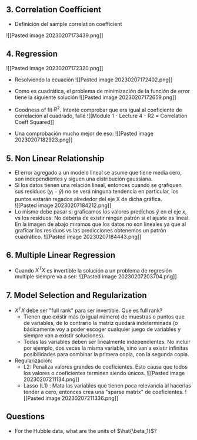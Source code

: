 



## 3. Correlation Coefficient

- Definición del sample correlation coefficient

![[Pasted image 20230207173439.png]]



## 4. Regression

![[Pasted image 20230207172320.png]]

- Resolviendo la ecuación
![[Pasted image 20230207172402.png]]
- Como es cuadrática, el problema de minimización de la función de error tiene la siguiente solución
![[Pasted image 20230207172659.png]]

- Goodness of fit $R^2$. Intenté comprobar que era igual al coeficiente de correlación al cuadrado, fallé
![[Module 1 - Lecture 4 - R2 = Correlation Coeff Squared]]
- Una comprobación mucho mejor de eso:
![[Pasted image 20230207182923.png]]

## 5. Non Linear Relationship

- El error agregado a un modelo lineal se asume que tiene media cero, son independientes y siguen una distribución gaussiana.
-  Si los datos tienen una relación lineal, entonces cuando se grafiquen sus residuos ($y_i - \hat{y}$) no se verá ninguna tendencia en particular, los puntos estarán regados alrededor del eje X de dicha gráfica.  
![[Pasted image 20230207184212.png]]
- Lo mismo debe pasar si graficamos los valores predichos $\hat{y}$ en el eje $x$, vs los residuos: No debería de existir ningún patrón si el ajuste es lineal. En la imagen de abajo miramos que los datos no son lineales ya que al graficar los residuos vs las predicciones obtenemos un patrón cuadrático.
![[Pasted image 20230207184443.png]]

## 6. Multiple Linear Regression

- Cuando $X^TX$ es invertible la solución a un problema de regresión multiple siempre va a ser:
![[Pasted image 20230207203704.png]]

## 7. Model Selection and Regularization

- $X^TX$ debe ser "full rank" para ser invertible. Que es full rank?
	- Tienen que existir más (o igual número) de muestras o puntos que de variables, de lo contrario la matriz quedará indeterminada (o básicamente voy a poder escoger cualquier juego de variables y siempre van a existir soluciones).
	- Todas las variables deben ser linealmente independientes. No incluir por ejemplo, dos veces la misma variable, sino van a existir infinitas posibilidades para combinar la primera copia, con la segunda copia.
 - Regularización:
	 - L2: Penaliza valores grandes de coeficientes. Esto causa que todos los valores o coeficientes terminen siendo únicos.
		![[Pasted image 20230207211134.png]]
	- Lasso (L1) : Mata las variables que tienen poca relevancia al hacerlas tender a cero, entonces crea una "sparse matrix" de coeficientes.
		![[Pasted image 20230207211336.png]]

## Questions

- For the Hubble data, what are the units of $\hat{\beta_1}$? 